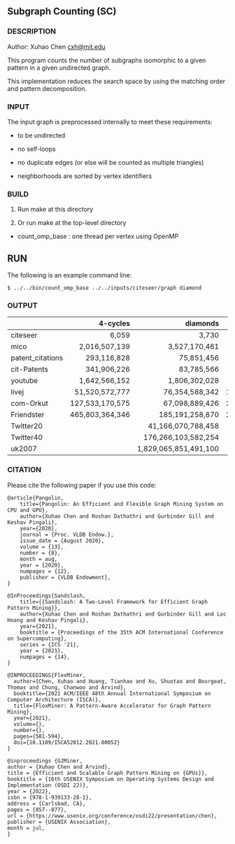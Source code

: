 ## Subgraph Counting (SC)

### DESCRIPTION 

Author: Xuhao Chen <cxh@mit.edu>

This program counts the number of subgraphs isomorphic to a given pattern in a 
given undirected graph.

This implementation reduces the search space by using the matching order and pattern decomposition.

### INPUT

The input graph is preprocessed internally to meet these requirements:

  - to be undirected

  - no self-loops

  - no duplicate edges (or else will be counted as multiple triangles)

  - neighborhoods are sorted by vertex identifiers

### BUILD

1. Run make at this directory

2. Or run make at the top-level directory

  - count_omp_base : one thread per vertex using OpenMP

RUN
--------------------------------------------------------------------------------

The following is an example command line:

`$ ../../bin/count_omp_base ../../inputs/citeseer/graph diamond`

### OUTPUT

|                  |     4-cycles    |        diamonds       |     hourglass    |        house       | pentagon           |
|------------------|----------------:|----------------------:|-----------------:|-------------------:|-------------------:|
| citeseer         |           6,059 |                 3,730 |     16,034       |             55,359 |             28,394 |
| mico             |   2,016,507,139 |         3,527,170,461 |  519,582,993,122 |  1,655,449,692,098 |    394,942,854,039 |
| patent_citations |     293,116,828 |            75,851,456 |   1,210,636,555  |      6,586,768,851 |      3,254,769,712 |
| cit-Patents      |     341,906,226 |            83,785,566 |   1,315,892,087  |      7,375,094,981 |      3,663,584,163 |
| youtube          |   1,642,566,152 |         1,806,302,028 |  27,174,070,930  |     71,503,929,498 |     24,702,570,492 |
| livej            |  51,520,572,777 |        76,354,588,342 |15,019,714,040,315| 53,552,979,463,652 | 13,892,452,066,046 |
| com-Orkut        | 127,533,170,575 |        67,098,889,426 |28,809,758,775,904|                    |                    |
| Friendster       | 465,803,364,346 |       185,191,258,870 |25,851,776,646,531|                    |                    |
| Twitter20        |                 |    41,166,070,788,458 |                  |                    |                    |
| Twitter40        |                 |   176,266,103,582,254 |                  |                    |                    |
| uk2007           |                 | 1,829,065,851,491,100 |                  |                    |                    |

### CITATION

Please cite the following paper if you use this code:

```
@article{Pangolin,
	title={Pangolin: An Efficient and Flexible Graph Mining System on CPU and GPU},
	author={Xuhao Chen and Roshan Dathathri and Gurbinder Gill and Keshav Pingali},
	year={2020},
	journal = {Proc. VLDB Endow.},
	issue_date = {August 2020},
	volume = {13},
	number = {8},
	month = aug,
	year = {2020},
	numpages = {12},
	publisher = {VLDB Endowment},
}
```

```
@InProceedings{Sandslash,
	title={{Sandslash: A Two-Level Framework for Efficient Graph Pattern Mining}},
	author={Xuhao Chen and Roshan Dathathri and Gurbinder Gill and Loc Hoang and Keshav Pingali},
	year={2021},
	booktitle = {Proceedings of the 35th ACM International Conference on Supercomputing},
	series = {ICS '21},
	year = {2021},
	numpages = {14},
}
```

```
@INPROCEEDINGS{FlexMiner,
  author={Chen, Xuhao and Huang, Tianhao and Xu, Shuotao and Bourgeat, Thomas and Chung, Chanwoo and Arvind},
  booktitle={2021 ACM/IEEE 48th Annual International Symposium on Computer Architecture (ISCA)}, 
  title={FlexMiner: A Pattern-Aware Accelerator for Graph Pattern Mining}, 
  year={2021},
  volume={},
  number={},
  pages={581-594},
  doi={10.1109/ISCA52012.2021.00052}
}
```

```
@inproceedings {G2Miner,
author = {Xuhao Chen and Arvind},
title = {Efficient and Scalable Graph Pattern Mining on {GPUs}},
booktitle = {16th USENIX Symposium on Operating Systems Design and Implementation (OSDI 22)},
year = {2022},
isbn = {978-1-939133-28-1},
address = {Carlsbad, CA},
pages = {857--877},
url = {https://www.usenix.org/conference/osdi22/presentation/chen},
publisher = {USENIX Association},
month = jul,
}
```

